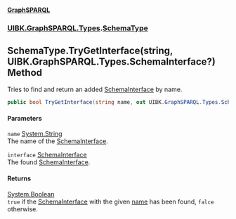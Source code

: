 #### [GraphSPARQL](./index.md 'index')
### [UIBK.GraphSPARQL.Types](./UIBK-GraphSPARQL-Types.md 'UIBK.GraphSPARQL.Types').[SchemaType](./UIBK-GraphSPARQL-Types-SchemaType.md 'UIBK.GraphSPARQL.Types.SchemaType')
## SchemaType.TryGetInterface(string, UIBK.GraphSPARQL.Types.SchemaInterface?) Method
Tries to find and return an added [SchemaInterface](./UIBK-GraphSPARQL-Types-SchemaInterface.md 'UIBK.GraphSPARQL.Types.SchemaInterface') by name.  
```csharp
public bool TryGetInterface(string name, out UIBK.GraphSPARQL.Types.SchemaInterface? @interface);
```
#### Parameters
<a name='UIBK-GraphSPARQL-Types-SchemaType-TryGetInterface(string_UIBK-GraphSPARQL-Types-SchemaInterface-)-name'></a>
`name` [System.String](https://docs.microsoft.com/en-us/dotnet/api/System.String 'System.String')  
The name of the [SchemaInterface](./UIBK-GraphSPARQL-Types-SchemaInterface.md 'UIBK.GraphSPARQL.Types.SchemaInterface').  
  
<a name='UIBK-GraphSPARQL-Types-SchemaType-TryGetInterface(string_UIBK-GraphSPARQL-Types-SchemaInterface-)-interface'></a>
`interface` [SchemaInterface](./UIBK-GraphSPARQL-Types-SchemaInterface.md 'UIBK.GraphSPARQL.Types.SchemaInterface')  
The found [SchemaInterface](./UIBK-GraphSPARQL-Types-SchemaInterface.md 'UIBK.GraphSPARQL.Types.SchemaInterface').  
  
#### Returns
[System.Boolean](https://docs.microsoft.com/en-us/dotnet/api/System.Boolean 'System.Boolean')  
`true` if the [SchemaInterface](./UIBK-GraphSPARQL-Types-SchemaInterface.md 'UIBK.GraphSPARQL.Types.SchemaInterface') with the given [name](#UIBK-GraphSPARQL-Types-SchemaType-TryGetInterface(string_UIBK-GraphSPARQL-Types-SchemaInterface-)-name 'UIBK.GraphSPARQL.Types.SchemaType.TryGetInterface(string, UIBK.GraphSPARQL.Types.SchemaInterface?).name') has been found, `falce` otherwise.  
